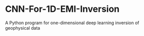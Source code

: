 # CNN-For-1D-EMI-Inversion
A Python program for one-dimensional deep learning inversion of geophysical data
